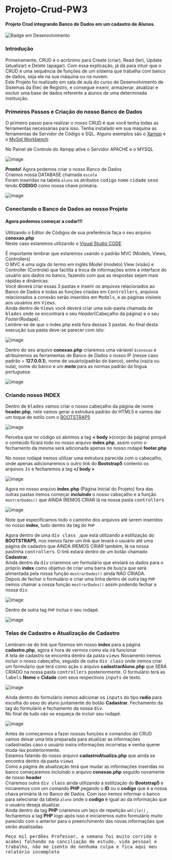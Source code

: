 

# Projeto-Crud-PW3
#### Projeto Crud integrando Banco de Dados em um cadastro de Alunos.

![Badge em Desenvolvimento](http://img.shields.io/static/v1?label=STATUS&message=EM%20DESENVOLVIMENTO&color=GREEN&style=for-the-badge)

### Introdução
Primeiramente, CRUD é o acrônimo para Create (criar), Read (ler), Update (atualizar) e Delete (apagar). Com essa explicação, já dá para intuir que o CRUD é uma sequência de funções de um sistema que trabalha com banco de dados, seja ele na sua máquina ou na nuvem.<br>
Este Projeto foi realizado em sala de aula do curso de Desenvolvimento de Sistemas da Etec de Registro, e consegue inserir, armazenar, atualizar e excluir uma base de dados referente a alunos de uma determinada instituição.<br>

### Primeiros Passos e Criação do nosso Banco de Dados
O primeiro passo para realizar o nosso CRUD é que você tenha todas as ferramentas necessárias para isso.
Tenha instalado em sua máquina as ferramentas de Servidor de Código e SQL. Alguns exemplos são o [Xampp](https://www.apachefriends.org/pt_br/download.html) e o [MySql Workbench](https://www.mysql.com/products/workbench/)

No Painel de Controle do Xampp ative o Servidor APACHE e o MYSQL
<p></p/>
 
![image](https://user-images.githubusercontent.com/128431361/229603508-1cec1b0b-7d73-4122-9a97-1a8152003f59.png)

**Pronto!** Agora podemos criar o nosso Banco de Dados<br>
Criamos nossa DATABASE chamada ```escola``` <br>
Foram inseridas na tabela ```aluno``` os atributos <kbd>codigo</kbd> <kbd>nome</kbd> <kbd>cidade</kbd> <kbd>sexo</kbd> tendo **CODIGO** como nossa chave primária.

![image](https://user-images.githubusercontent.com/128431361/229612091-b3a455b1-0321-418e-ab06-484e322717dd.png)

### Conectando o Banco de Dados ao nosso Projeto
#### Agora podemos começar a codar!!!
Utilizando o Editor de Códigos de sua preferência faça o seu arquivo **conexao.php** <br>
Neste caso estaremos utilizando o [Visual Studio CODE](https://code.visualstudio.com/) <br>
<p></p>

É importante lembrar que estaremos usando o padrão MVC (Models, Views, Controllers) <br>
O MVC é uma sigla do termo em inglês Model (modelo) View (visão) e Controller (Controle) que facilita a troca de informações entre a interface do usuário aos dados no banco, fazendo com que as respostas sejam mais rápidas e dinâmicas.<br>
Você deverá criar essas 3 pastas e inserir os arquivos relacionados ao Banco de Dados e todas as funções criadas em <kbd>Controllers</kbd>, arquivos relacionados a conexão serão inseridos em <kbd>Models</kbd>, e as páginas visíveis aos usuários em <kbd>Views</kbd>. <br>
Ainda dentro de <kbd>Views</kbd> você deverá criar uma sub-pasta chamada de <kbd>blades</kbd> onde se encontrará o seu *Header*(Cabeçalho da página) e o seu *Footer*(Rodapé).<br>
Lembre-se de que o index.php está fora dessas 3 pastas.
Ao final desta execução sua pasta deve-se parecer com isto: 

![image](https://user-images.githubusercontent.com/128431361/229615624-9a70150b-ee5d-4b56-ac6d-ad4070053d85.png)

Dentro do seu arquivo **conexao.php** criaremos uma váriavel ```$conexao``` e atribuiremos as ferramentas de Banco de Dados o nosso IP (nesse caso padrão = **127.0.0.1**), nome de usuário(padrão do banco), senha (vazia ou nula), nome do banco e um **_meta_** para as normas padrão da lingua portuguesa:

![image](https://user-images.githubusercontent.com/128431361/229618099-351141b7-b0d2-427f-b910-98db660745e2.png)

### Criando nosso INDEX
Dentro de <kbd>blades</kbd> vamos criar o nosso cabeçalho da página de nome **header.php**, nele vamos gerar a estrutura padrão do HTML5 e vamos dar um toque de estilo com o [BOOTSTRAP5](https://getbootstrap.com/docs/5.0/getting-started/introduction/)

![image](https://user-images.githubusercontent.com/128431361/229619408-a2a295e7-d7b8-46cc-a51f-64953d9cf7b4.png)

Perceba que no código só abrimos a tag **< body >**(corpo da página) porquê o conteúdo ficará todo no nosso arquivo **index.php**, assim como o fechamento da mesma será adicionada apenas no nosso rodapé **footer.php** <br>
<p></p>

No nosso rodapé iremos utilizar uma estrutura parecida com o cabeçalho, onde apenas adicionaremos o outro link do **Bootstrap5** contento os arquivos <kbd>Js</kbd> e fecharemos a tag **</ body >**

![image](https://user-images.githubusercontent.com/128431361/229621497-f3083f0b-3756-44ec-b1c1-ceff5b199ff1.png)

Agora no nosso arquivo **index.php** (Página Inicial do Projeto) fora das outras pastas iremos começar **_incluindo_** o nosso cabeçalho e a função ```mostrarDados()``` que AINDA IREMOS CRIAR lá na nossa pasta <kbd>controllers</kbd>

![image](https://user-images.githubusercontent.com/128431361/229622760-74ba32ed-d4f4-4f88-ab51-221341e3eee0.png)

Note que especificamos todo o caminho dos arquivos até serem inseridos no nosso **index**, tudo dentro da tag do ```PHP``` <br>

Agora dentro de uma <kbd> div class </kbd>,que está utilizando a estilização do **BOOTSTRAP5**, nos iremos fazer um link que levará o usuário até uma página de cadastro que AINDA IREMOS CRIAR também, lá na nossa pastinha <kbd>controllers</kbd>.
O link estará dentro de um botão chamado **Cadastrar**. <br>
Ainda dentro da <kbd>div</kbd> criaremos um formulário que enviará os dados para o próprio **index** como objetivo de criar uma barra de busca que será alimentada pela nossa função ```mostrarDados()``` ainda NÃO CRIADA.<br>
Depois de fechar o formulário e criar uma linha dentro de outra tag ```PHP``` iremos chamar a nossa função ```mostrarDados()``` assim podendo fechar a nossa <kbd>div</kbd>.<br>

![image](https://user-images.githubusercontent.com/128431361/229634175-fb7d641d-c578-440a-8a90-ea7665c4abd7.png)

Dentro de outra tag ```PHP``` inclua o seu rodapé.

![image](https://user-images.githubusercontent.com/128431361/229634272-dcde1af6-3e9f-4f20-b90a-b2653bedb2d6.png)

### Telas de Cadastro e Atualização de Cadastro
Lembram-se do link que fizemos em nosso **index** para a página **cadastro.php**, agora é hora de vermos como ela irá funcionar<br>
A tela de cadastro se encontra dentro da pasta <kbd>views</kbd>
Novamento iremos incluir o nosso cabeçalho, seguido de outra <kbd>div class</kbd> onde iremos criar um formulário que terá como ação o arquivo **cadastrarAluno.php** que SERÁ CRIADO na nossa pasta <kbd>controllers</kbd> posteriormente.
O formulário terá as <kbd>labels</kbd> **Nome** e **Cidade** com seus respectivos <kbd>inputs</kbd> de texto.

![image](https://user-images.githubusercontent.com/128431361/229636362-60841441-df28-47a4-b2bc-22e23982c0e2.png)

Ainda dentro do formulário iremos adicionar os <kbd>inputs</kbd> do tipo **radio** para escolha do sexo do aluno juntamente do botão **Cadastrar**.
Fechamento da tag do formulário e fechamento da nossa <kbd>div</kbd>.<br>
No final de tudo não se esqueça de incluir seu rodapé.

![image](https://user-images.githubusercontent.com/128431361/229639507-54cfe93e-7ca4-4dd8-8df1-4d7a5e3e34c1.png)

Antes de começarmos a fazer nossas funções e comandos do CRUD vamos deixar uma tela preparada para atualizar as informações cadastradas caso o usuário insira informações incorretas e venha querer muda-las posteriormente.<br>
Estamos falando do nosso arquivo **cadastroAtualiza.php** que ainda se encontra dentro da pasta <kbd>views</kbd><br>
Como a página de atualização terá que mudar as informações inseridas no banco começaremos incluindo o arquivo **conexao.php** seguido novamente de nosso **header**<br>
Criaremos outra <kbd>div class</kbd> ainda utilizando a estilização do **Bootstrap5** e iniciaremos com um comando **PHP** pegando o **ID** ou o **codigo** que é a nossa chava primária lá no Banco de Dados. Com isso iremos informar o banco para selecionar da tabela ```aluno``` onde o **codigo** é igual ao da informação que o usuário deseja atualizar.<br>
Ainda dentro da tag **PHP** criaremos um laço de repetição ```whlile()``` , fecharemos a tag **PHP** logo após isso e iniciaremos outro formulário muito parecido com o anterior para o preenchimento das novas informações que serão atualizadas. 

<kbd>Peço mil perdões Professor, a semana foi muito corrida e acabei falhando na conciliação de estudo, vida pessoal e trabalho, não me isento de nenhuma culpa e fica aqui meu relatório incompleto</kgb>
